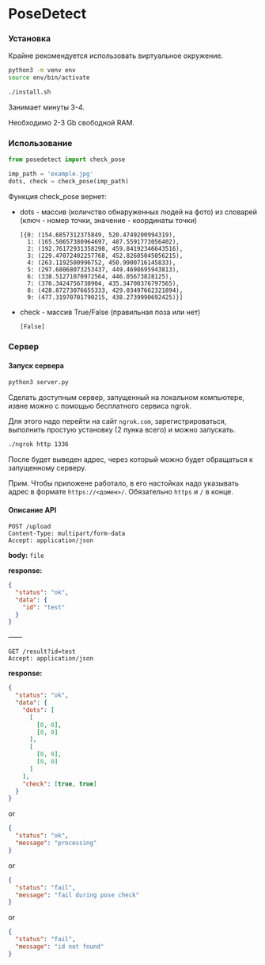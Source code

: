 # PoseDetect

### Установка

Крайне рекомендуется использовать виртуальное окружение.

```bash
python3 -m venv env
source env/bin/activate
```

```bash
./install.sh
```

Занимает минуты 3-4.

Необходимо 2-3 Gb свободной RAM.

### Использование

```python
from posedetect import check_pose

imp_path = 'example.jpg'
dots, check = check_pose(imp_path)
```

Функция check_pose вернет:

- dots - массив (количство обнаруженных людей на фото) из словарей (ключ - номер точки, значение - координаты точки)
  ```
  [{0: (154.6857312375849, 520.4749200994319),
    1: (165.50657380964697, 487.5591773056402),
    2: (192.76172931358298, 459.84192346643516),
    3: (229.47072402257768, 452.82605045056215),
    4: (263.1192500996752, 450.9900716145833),
    5: (297.68068073253437, 449.4698695943813),
    6: (338.51271070972564, 446.05673828125),
    7: (376.3424756730904, 435.34700376797565),
    8: (428.87273076655333, 429.03497662321894),
    9: (477.31970701790215, 438.2739990692425)}]
  ```
- check - массив True/False (правильная поза или нет)
  ```
  [False]
  ```

### Сервер
#### Запуск сервера
```bash
python3 server.py
```

Сделать доступным сервер, запущенный на локальном компьютере, извне можно с помощью бесплатного сервиса ngrok.

Для этого надо перейти на сайт `ngrok.com`, зарегистрироваться, выполнить простую установку (2 пунка всего) и можно запускать.

```bash
./ngrok http 1336
```

После будет выведен адрес, через который можно будет обращаться к запущенному серверу.

Прим. Чтобы приложене работало, в его настойках надо указывать адрес в формате `https://<домен>/`. Обязательно `https` и `/` в конце. 


#### Описание API

```
POST /upload
Content-Type: multipart/form-data
Accept: application/json
```

**body:**
`file`

**response:**

```json
{
  "status": "ok",
  "data": {
    "id": "test"
  }
}
```

——

```
GET /result?id=test
Accept: application/json
```

**response:**

```json
{
  "status": "ok",
  "data": {
    "dots": [
      [
        [0, 0],
        [0, 0]
      ],
      [
        [0, 0],
        [0, 0]
      ]
    ],
    "check": [true, true]
  }
}
```

or

```json
{
  "status": "ok",
  "message": "processing"
}
```

or

```json
{
  "status": "fail",
  "message": "fail during pose check"
}
```

or

```json
{
  "status": "fail",
  "message": "id not found"
}
```
